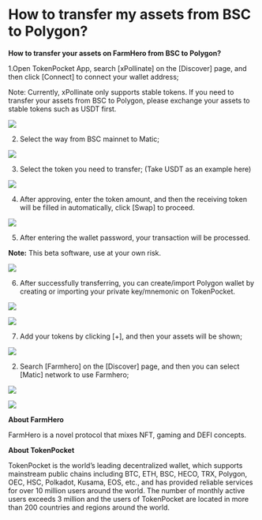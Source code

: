 # How to transfer my assets from BSC to Polygon?

**How to transfer your assets on FarmHero from BSC to Polygon?**

1.Open TokenPocket App, search \[xPollinate\] on the \[Discover\] page, and then click \[Connect\] to connect your wallet address;

Note: Currently, xPollinate only supports stable tokens. If you need to transfer your assets from BSC to Polygon, please exchange your assets to stable tokens such as USDT first.

![](../.gitbook/assets/op2%20%281%29.jpg)

2. Select the way from BSC mainnet to Matic; 

![](../.gitbook/assets/op02%20%281%29.jpg)

3. Select the token you need to transfer; \(Take USDT as an example here\)

![](../.gitbook/assets/op3%20%281%29.jpg)

4. After approving, enter the token amount, and then the receiving token will be filled in automatically, click \[Swap\] to proceed.

![](../.gitbook/assets/op5%20%281%29.jpg)

5. After entering the wallet password, your transaction will be processed.

**Note:** This beta software, use at your own risk.

![](../.gitbook/assets/op7%20%281%29.png)

6. After successfully transferring, you can create/import Polygon wallet by creating or importing your private key/mnemonic on TokenPocket.

![](../.gitbook/assets/matic.jpg)

![](../.gitbook/assets/matic2.jpg)

7. Add your tokens by clicking \[+\], and then your assets will be shown;

![](../.gitbook/assets/tian-jia-dai-bi-.jpg)

2. Search \[Farmhero\] on the \[Discover\] page, and then you can select \[Matic\] network to use Farmhero;

![](../.gitbook/assets/hero.jpg)

![](../.gitbook/assets/hero1.jpg)



**About FarmHero**

FarmHero is a novel protocol that mixes NFT, gaming and DEFI concepts.

**About TokenPocket**

TokenPocket is the world’s leading decentralized wallet, which supports mainstream public chains including BTC, ETH, BSC, HECO, TRX, Polygon, OEC, HSC, Polkadot, Kusama, EOS, etc., and has provided reliable services for over 10 million users around the world. The number of monthly active users exceeds 3 million and the users of TokenPocket are located in more than 200 countries and regions around the world. 





